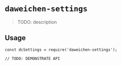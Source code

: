 # `daweichen-settings`

> TODO: description

## Usage

```
const dcSettings = require('daweichen-settings');

// TODO: DEMONSTRATE API
```
